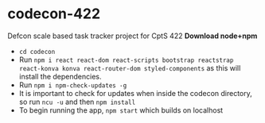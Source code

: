 # codecon-422
Defcon scale based task tracker project for CptS 422
**Download node+npm**

- `cd codecon`
- Run `npm i react react-dom react-scripts bootstrap reactstrap react-konva konva react-router-dom styled-components` as this will install the dependencies.  
- Run `npm i npm-check-updates -g`
- It is important to check for updates when inside the codecon directory, so run `ncu -u` and then `npm install`
- To begin running the app, `npm start` which builds on localhost
